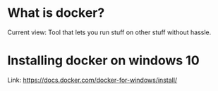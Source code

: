 # What is docker?
Current view: Tool that lets you run stuff on other stuff without hassle. 

# Installing docker on windows 10
Link: https://docs.docker.com/docker-for-windows/install/

